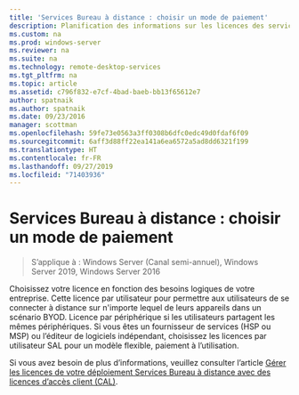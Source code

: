 ```yaml
---
title: 'Services Bureau à distance : choisir un mode de paiement'
description: Planification des informations sur les licences des services Bureau à distance.
ms.custom: na
ms.prod: windows-server
ms.reviewer: na
ms.suite: na
ms.technology: remote-desktop-services
ms.tgt_pltfrm: na
ms.topic: article
ms.assetid: c796f832-e7cf-4bad-baeb-bb13f65612e7
author: spatnaik
ms.author: spatnaik
ms.date: 09/23/2016
manager: scottman
ms.openlocfilehash: 59fe73e0563a3ff0308b6dfc0edc49d0fdaf6f09
ms.sourcegitcommit: 6aff3d88ff22ea141a6ea6572a5ad8dd6321f199
ms.translationtype: HT
ms.contentlocale: fr-FR
ms.lasthandoff: 09/27/2019
ms.locfileid: "71403936"
---
```

# <a name="remote-desktop-services---choose-how-you-pay"></a>Services Bureau à distance : choisir un mode de paiement

>S’applique à : Windows Server (Canal semi-annuel), Windows Server 2019, Windows Server 2016

Choisissez votre licence en fonction des besoins logiques de votre entreprise. Cette licence par utilisateur pour permettre aux utilisateurs de se connecter à distance sur n'importe lequel de leurs appareils dans un scénario BYOD. Licence par périphérique si les utilisateurs partagent les mêmes périphériques. Si vous êtes un fournisseur de services (HSP ou MSP) ou l’éditeur de logiciels indépendant, choisissez les licences par utilisateur SAL pour un modèle flexible, paiement à l’utilisation.

Si vous avez besoin de plus d’informations, veuillez consulter l’article [Gérer les licences de votre déploiement Services Bureau à distance avec des licences d’accès client (CAL)](rds-client-access-license.md).
